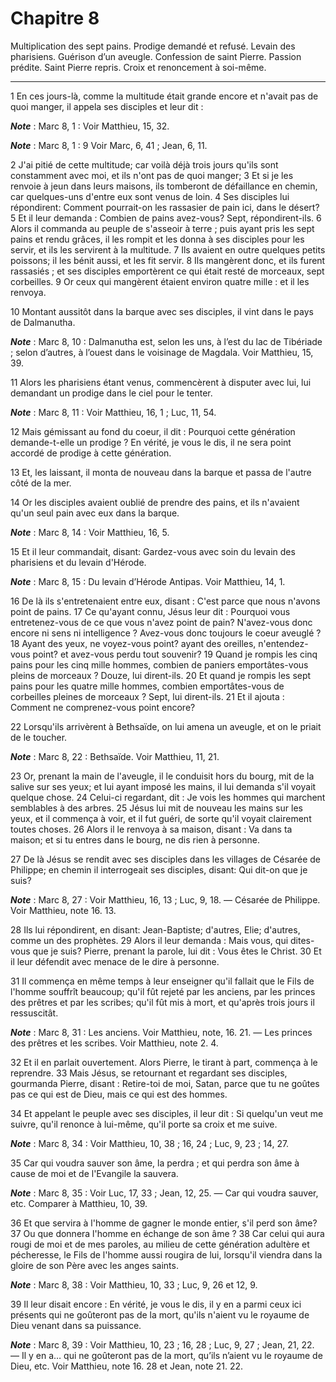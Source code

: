 # Chapitre 8

Multiplication des sept pains.
Prodige demandé et refusé.
Levain des pharisiens.
Guérison d’un aveugle.
Confession de saint Pierre.
Passion prédite.
Saint Pierre repris.
Croix et renoncement à soi-même.

***

1 En ces jours-là, comme la multitude était grande encore et n'avait pas de quoi manger, il appela ses disciples et leur dit :

***Note*** :  Marc 8, 1 : Voir Matthieu, 15, 32.

***Note*** :  Marc 8, 1 : 9 Voir Marc, 6, 41 ; Jean, 6, 11.

2 J'ai pitié de cette multitude; car voilà déjà trois jours qu'ils sont constamment avec moi, et ils n'ont pas de quoi manger; 3 Et si je les renvoie à jeun dans leurs maisons, ils tomberont de défaillance en chemin, car quelques-uns d'entre eux sont venus de loin. 4 Ses disciples lui répondirent: Comment pourrait-on les rassasier de pain ici, dans le désert? 5 Et il leur demanda : Combien de pains avez-vous? Sept, répondirent-ils. 6 Alors il commanda au peuple de s'asseoir à terre ; puis ayant pris les sept pains et rendu grâces, il les rompit et les donna à ses disciples pour les servir, et ils les servirent à la multitude. 7 Ils avaient en outre quelques petits poissons; il les bénit aussi, et les fit servir. 8 Ils mangèrent donc, et ils furent rassasiés ; et ses disciples emportèrent ce qui était resté de morceaux, sept corbeilles. 9 Or ceux qui mangèrent étaient environ quatre mille : et il les renvoya.


10 Montant aussitôt dans la barque avec ses disciples, il vint dans le pays de Dalmanutha.

***Note*** :  Marc 8, 10 : Dalmanutha est, selon les uns, à l’est du lac de Tibériade ; selon d’autres, à l’ouest dans le voisinage de Magdala. Voir Matthieu, 15, 39.

11 Alors les pharisiens étant venus, commencèrent à disputer avec lui, lui demandant un prodige dans le ciel pour le tenter.

***Note*** :  Marc 8, 11 : Voir Matthieu, 16, 1 ; Luc, 11, 54.

12 Mais gémissant au fond du coeur, il dit : Pourquoi cette génération demande-t-elle un prodige ? En vérité, je vous le dis, il ne sera point accordé de prodige à cette génération.


13 Et, les laissant, il monta de nouveau dans la barque et passa de l'autre côté de la mer.


14 Or les disciples avaient oublié de prendre des pains, et ils n'avaient qu'un seul pain avec eux dans la barque.

***Note*** :  Marc 8, 14 : Voir Matthieu, 16, 5.

15 Et il leur commandait, disant: Gardez-vous avec soin du levain des pharisiens et du levain d'Hérode.

***Note*** :  Marc 8, 15 : Du levain d’Hérode Antipas. Voir Matthieu, 14, 1.

16 De là ils s'entretenaient entre eux, disant : C'est parce que nous n'avons point de pains. 17 Ce qu'ayant connu, Jésus leur dit : Pourquoi vous entretenez-vous de ce que vous n'avez point de pain? N'avez-vous donc encore ni sens ni intelligence ? Avez-vous donc toujours le coeur aveuglé ? 18 Ayant des yeux, ne voyez-vous point? ayant des oreilles, n'entendez-vous point? et avez-vous perdu tout souvenir? 19 Quand je rompis les cinq pains pour les cinq mille hommes, combien de paniers emportâtes-vous pleins de morceaux ? Douze, lui dirent-ils. 20 Et quand je rompis les sept pains pour les quatre mille hommes, combien emportâtes-vous de corbeilles pleines de morceaux ? Sept, lui dirent-ils. 21 Et il ajouta : Comment ne comprenez-vous point encore?


22 Lorsqu'ils arrivèrent à Bethsaïde, on lui amena un aveugle, et on le priait de le toucher.

***Note*** :  Marc 8, 22 : Bethsaïde. Voir Matthieu, 11, 21.

23 Or, prenant la main de l'aveugle, il le conduisit hors du bourg, mit de la salive sur ses yeux; et lui ayant imposé les mains, il lui demanda s'il voyait quelque chose. 24 Celui-ci regardant, dit : Je vois les hommes qui marchent semblables à des arbres. 25 Jésus lui mit de nouveau les mains sur les yeux, et il commença à voir, et il fut guéri, de sorte qu'il voyait clairement toutes choses. 26 Alors il le renvoya à sa maison, disant : Va dans ta maison; et si tu entres dans le bourg, ne dis rien à personne.


27 De là Jésus se rendit avec ses disciples dans les villages de Césarée de Philippe; en chemin il interrogeait ses disciples, disant: Qui dit-on que je suis?

***Note*** :  Marc 8, 27 : Voir Matthieu, 16, 13 ; Luc, 9, 18. ― Césarée de Philippe. Voir Matthieu, note 16. 13.

28 Ils lui répondirent, en disant: Jean-Baptiste; d'autres, Elie; d'autres, comme un des prophètes. 29 Alors il leur demanda : Mais vous, qui dites-vous que je suis? Pierre, prenant la parole, lui dit : Vous êtes le Christ. 30 Et il leur défendit avec menace de le dire à personne.


31 Il commença en même temps à leur enseigner qu'il fallait que le Fils de l'homme souffrît beaucoup; qu'il fût rejeté par les anciens, par les princes des prêtres et par les scribes; qu'il fût mis à mort, et qu'après trois jours il ressuscitât.

***Note*** :  Marc 8, 31 : Les anciens. Voir Matthieu, note, 16. 21. ― Les princes des prêtres et les scribes. Voir Matthieu, note 2. 4.

32 Et il en parlait ouvertement. Alors Pierre, le tirant à part, commença à le reprendre. 33 Mais Jésus, se retournant et regardant ses disciples, gourmanda Pierre, disant : Retire-toi de moi, Satan, parce que tu ne goûtes pas ce qui est de Dieu, mais ce qui est des hommes.


34 Et appelant le peuple avec ses disciples, il leur dit : Si quelqu'un veut me suivre, qu'il renonce à lui-même, qu'il porte sa croix et me suive.

***Note*** :  Marc 8, 34 : Voir Matthieu, 10, 38 ; 16, 24 ; Luc, 9, 23 ; 14, 27.

35 Car qui voudra sauver son âme, la perdra ; et qui perdra son âme à cause de moi et de l'Evangile la sauvera.

***Note*** :  Marc 8, 35 : Voir Luc, 17, 33 ; Jean, 12, 25. ― Car qui voudra sauver, etc. Comparer à Matthieu, 10, 39.

36 Et que servira à l'homme de gagner le monde entier, s'il perd son âme? 37 Ou que donnera l'homme en échange de son âme ? 38 Car celui qui aura rougi de moi et de mes paroles, au milieu de cette génération adultère et pécheresse, le Fils de l'homme aussi rougira de lui, lorsqu'il viendra dans la gloire de son Père avec les anges saints.

***Note*** :  Marc 8, 38 : Voir Matthieu, 10, 33 ; Luc, 9, 26 et 12, 9.

39 Il leur disait encore : En vérité, je vous le dis, il y en a parmi ceux ici présents qui ne goûteront pas de la mort, qu'ils n'aient vu le royaume de Dieu venant dans sa puissance.

***Note*** :  Marc 8, 39 : Voir Matthieu, 10, 23 ; 16, 28 ; Luc, 9, 27 ; Jean, 21, 22. ― Il y en a… qui ne goûteront pas de la mort, qu’ils n’aient vu le royaume de Dieu, etc. Voir Matthieu, note 16. 28 et Jean, note 21. 22.

